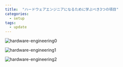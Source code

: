 ```yaml
---
title:  "ハードウェアエンジニアになるために学ぶべき3つの項目"
categories: 
  - setup
tags:
  - update
---
```


![hardware-engineering0](../../images/important/0.png)

![hardware-engineering1](../../images/important/1.png)

![hardware-engineering2](../../images/important/2.png)

